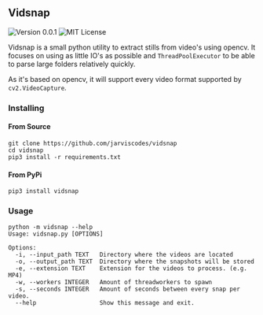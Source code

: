 ## Vidsnap

![Version 0.0.1](https://img.shields.io/badge/Version-0.0.1-blue)
![MIT License](https://img.shields.io/badge/License-MIT-success)

Vidsnap is a small python utility to extract stills from video's using opencv.
It focuses on using as little IO's as possible and `ThreadPoolExecutor` to be able to parse large folders relatively quickly.

As it's based on opencv, it will support every video format supported by `cv2.VideoCapture`.


### Installing
#### From Source 
```
git clone https://github.com/jarviscodes/vidsnap
cd vidsnap
pip3 install -r requirements.txt
```

#### From PyPi
```
pip3 install vidsnap
``` 

### Usage

```
python -m vidsnap --help
Usage: vidsnap.py [OPTIONS]

Options:
  -i, --input_path TEXT   Directory where the videos are located
  -o, --output_path TEXT  Directory where the snapshots will be stored
  -e, --extension TEXT    Extension for the videos to process. (e.g. MP4)
  -w, --workers INTEGER   Amount of threadworkers to spawn
  -s, --seconds INTEGER   Amount of seconds between every snap per video.
  --help                  Show this message and exit.
```
